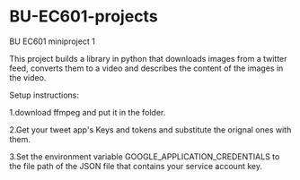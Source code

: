 # BU-EC601-projects

BU EC601 miniproject 1

This project builds a library in python that downloads images from a twitter feed, converts them to a video and describes the content of the images in the video.

  Setup instructions:
  
  1.download ffmpeg and put it in the folder.
  
  2.Get your tweet app's Keys and tokens and substitute the orignal ones with them.
  
  3.Set the environment variable GOOGLE_APPLICATION_CREDENTIALS to the file path of the JSON file that contains your service account key. 


